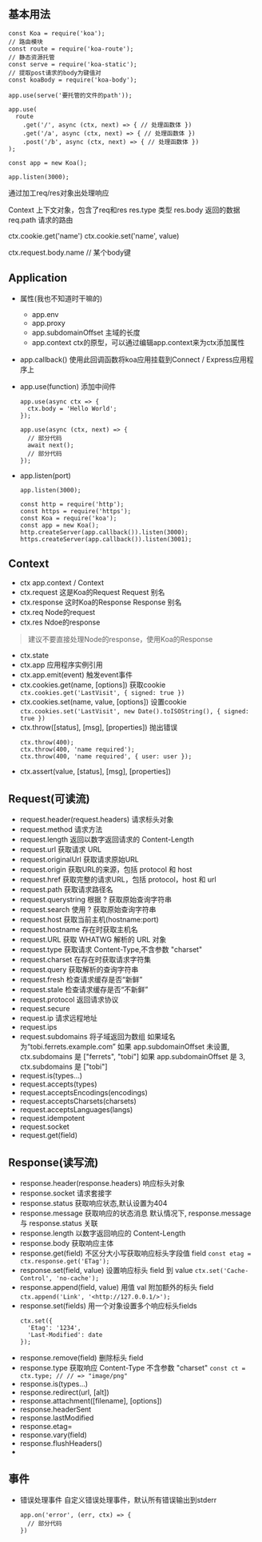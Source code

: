 ## 基本用法
```
const Koa = require('koa');
// 路由模块 
const route = require('koa-route');
// 静态资源托管
const serve = require('koa-static');
// 提取post请求的body为键值对
const koaBody = require('koa-body');

app.use(serve('要托管的文件的path'));

app.use(
  route
    .get('/', async (ctx, next) => { // 处理函数体 })
    .get('/a', async (ctx, next) => { // 处理函数体 })
    .post('/b', async (ctx, next) => { // 处理函数体 })
);

const app = new Koa();

app.listen(3000);
```

通过加工req/res对象出处理响应

Context 上下文对象，包含了req和res
res.type  类型
res.body  返回的数据
req.path  请求的路由

ctx.cookie.get('name')
ctx.cookie.set('name', value)

ctx.request.body.name  // 某个body键

## Application
- 属性(我也不知道时干嘛的)
  - app.env
  - app.proxy
  - app.subdomainOffset  主域的长度
  - app.context
    ctx的原型，可以通过编辑app.context来为ctx添加属性

- app.callback()
  使用此回调函数将koa应用挂载到Connect / Express应用程序上
  
- app.use(function)  添加中间件
  ```
  app.use(async ctx => {
    ctx.body = 'Hello World';
  });
  ```
  ```
  app.use(async (ctx, next) => {
    // 部分代码
    await next();
    // 部分代码
  });
  ```

- app.listen(port)
  ```
  app.listen(3000);
  ```
  ```
  const http = require('http');
  const https = require('https');
  const Koa = require('koa');
  const app = new Koa();
  http.createServer(app.callback()).listen(3000);
  https.createServer(app.callback()).listen(3001);
  ```

## Context
- ctx  app.context / Context
- ctx.request  这是Koa的Request
  Request 别名
- ctx.response  这时Koa的Response
  Response 别名
- ctx.req  Node的request
- ctx.res  Ndoe的response
> 建议不要直接处理Node的response，使用Koa的Response
- ctx.state
- ctx.app  应用程序实例引用
- ctx.app.emit(event)  触发event事件
- ctx.cookies.get(name, [options])  获取cookie
  ` ctx.cookies.get('LastVisit', { signed: true })`
- ctx.cookies.set(name, value, [options])  设置cookie
  `ctx.cookies.set('LastVisit', new Date().toISOString(), { signed: true })`
- ctx.throw([status], [msg], [properties])  抛出错误
  ```
  ctx.throw(400);
  ctx.throw(400, 'name required');
  ctx.throw(400, 'name required', { user: user });
  ```
- ctx.assert(value, [status], [msg], [properties])  

## Request(可读流)
- request.header(request.headers)  请求标头对象
- request.method  请求方法
- request.length  返回以数字返回请求的 Content-Length
- request.url  获取请求 URL
- request.originalUrl  获取请求原始URL
- request.origin  获取URL的来源，包括 protocol 和 host
- request.href  获取完整的请求URL，包括 protocol，host 和 url
- request.path  获取请求路径名
- request.querystring  根据 ? 获取原始查询字符串
- request.search  使用 ? 获取原始查询字符串
- request.host  获取当前主机(hostname:port)
- request.hostname  存在时获取主机名
- request.URL  获取 WHATWG 解析的 URL 对象
- request.type  获取请求 Content-Type,不含参数 "charset"
- request.charset  在存在时获取请求字符集
- request.query  获取解析的查询字符串
- request.fresh  检查请求缓存是否“新鲜”
- request.stale  检查请求缓存是否“不新鲜”
- request.protocol  返回请求协议
- request.secure
- request.ip  请求远程地址
- request.ips
- request.subdomains  将子域返回为数组
  如果域名为“tobi.ferrets.example.com”
  如果 app.subdomainOffset 未设置, ctx.subdomains 是 ["ferrets", "tobi"]
  如果 app.subdomainOffset 是 3, ctx.subdomains 是 ["tobi"]
- request.is(types...)
- request.accepts(types)
- request.acceptsEncodings(encodings)
- request.acceptsCharsets(charsets)
- request.acceptsLanguages(langs)
- request.idempotent
- request.socket
- request.get(field)

## Response(读写流)
- response.header(response.headers)  响应标头对象
- response.socket  请求套接字
- response.status  获取响应状态,默认设置为404
- response.message  获取响应的状态消息
  默认情况下, response.message 与 response.status 关联
- response.length  以数字返回响应的 Content-Length
- response.body  获取响应主体
- response.get(field)  不区分大小写获取响应标头字段值 field
  `const etag = ctx.response.get('ETag');`
- response.set(field, value)  设置响应标头 field 到 value
  `ctx.set('Cache-Control', 'no-cache');`
- response.append(field, value)  用值 val 附加额外的标头 field
  `ctx.append('Link', '<http://127.0.0.1/>');`
- response.set(fields)  用一个对象设置多个响应标头fields
  ```
  ctx.set({
    'Etag': '1234',
    'Last-Modified': date
  });
  ```
- response.remove(field)  删除标头 field
- response.type  获取响应 Content-Type 不含参数 "charset"
  `const ct = ctx.type; // // => "image/png"`
- response.is(types...)
- response.redirect(url, [alt])
- response.attachment([filename], [options])
- response.headerSent
- response.lastModified
- response.etag=
- response.vary(field)
- response.flushHeaders()
- 
## 事件
- 错误处理事件
  自定义错误处理事件，默认所有错误输出到stderr
  ```
  app.on('error', (err, ctx) => {
    // 部分代码
  })
  ```